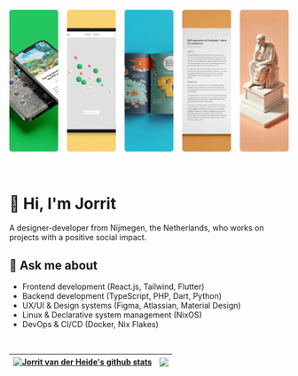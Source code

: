 <br>

<div align="center">
  <a href="https://jorritvanderheide.com">
    <img src="banner.webp"/>
  </a>
</div>

<br>

<br>

# 👋 Hi, I'm Jorrit
A designer-developer from Nijmegen, the Netherlands, who works on projects with a positive social impact.

## 💬 Ask me about
- Frontend development (React.js, Tailwind, Flutter)
- Backend development (TypeScript, PHP, Dart, Python)
- UX/UI & Design systems (Figma, Atlassian, Material Design)
- Linux & Declarative system management (NixOS)
- DevOps & CI/CD (Docker, Nix Flakes)

<!--
## 📅 Hobbies
- 

## 💻 Current projects
- 

## 📚 Learning
- 3D modeling
- Ham radio
- PCB design
-->

<br>

| <a href="https://github.com/jorritvanderheide/github-readme-stats"><img align="center" src="https://github-readme-stats-one-sigma-56.vercel.app/api?username=jorritvanderheide&show_icons=true&hide_rank=true&hide=stars&line_height=32&include_all_commits=true&theme=shadow_blue&hide_border=true" alt="Jorrit van der Heide's github stats" /></a> | <a href="https://github.com/jorritvanderheide/github-readme-stats"><img align="center" src="https://github-readme-stats-one-sigma-56.vercel.app/api/top-langs/?username=jorritvanderheide&theme=shadow_blue&hide_border=true&langs_count=4&hide_title=true&hide=html,css,scss,processing,c%2B%2B,cmake&size_weight=0.5&count_weight=0.5" /></a> |
| ------------- | ------------- |
